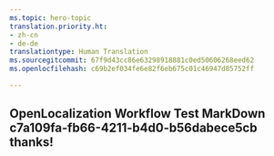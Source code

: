 ```yaml
---
ms.topic: hero-topic
translation.priority.ht:
- zh-cn
- de-de
translationtype: Human Translation
ms.sourcegitcommit: 67f9d43cc86e63298918881c0ed50606268eed62
ms.openlocfilehash: c69b2ef034fe6e82f6eb675c01c46947d85752ff

---
```

## OpenLocalization Workflow Test MarkDown c7a109fa-fb66-4211-b4d0-b56dabece5cb thanks!



<!--HONumber=Aug16_HO1-->


